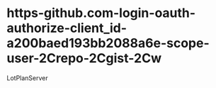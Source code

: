 # https-github.com-login-oauth-authorize-client_id-a200baed193bb2088a6e-scope-user-2Crepo-2Cgist-2Cw
LotPlanServer
